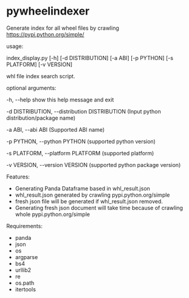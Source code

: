 # pywheelindexer
Generate index for all wheel files by crawling https://pypi.python.org/simple/

usage:

  index_display.py [-h] [-d DISTRIBUTION] [-a ABI] [-p PYTHON]
                        [-s PLATFORM] [-v VERSION]

  whl file index search script.

  optional arguments:
  
  -h, --help            show this help message and exit
  
  -d DISTRIBUTION, --distribution DISTRIBUTION (Input python distribution/package name)
                        
  -a ABI, --abi ABI     (Supported ABI name)
  
  -p PYTHON, --python PYTHON (supported python version)
                        
  -s PLATFORM, --platform PLATFORM (supported platform)
                        
  -v VERSION, --version VERSION (supported python package version)
                        

Features:

  - Generating Panda Dataframe based in whl_result.json
  - whl_result.json generated by crawling pypi.python.org/simple
  - fresh json file will be generated if whl_result.json removed.
  - Generating fresh json document will take time because of crawling whole pypi.python.org/simple
  
Requirements: 

   -  panda
   -  json
   -  os
   -  argparse
   -  bs4
   -  urllib2
   -  re
   -  os.path
   -  itertools


  

